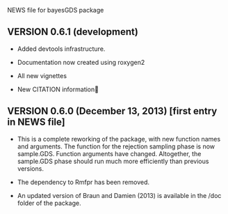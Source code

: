 NEWS file for bayesGDS package

## VERSION 0.6.1 (development)

-  Added devtools infrastructure.

-  Documentation now created using roxygen2

-  All new vignettes

- New CITATION information

## VERSION 0.6.0 (December 13, 2013) [first entry in NEWS file]

- This is a complete reworking of the package, with new function names
   and arguments. The function for the rejection sampling phase is now
   sample.GDS. Function arguments have changed.  Altogether, the
   sample.GDS phase should run much more efficiently than previous versions.  

-  The dependency to Rmfpr has been removed.

-  An updated version of Braun and Damien (2013) is available in the /doc
    folder of the package.
